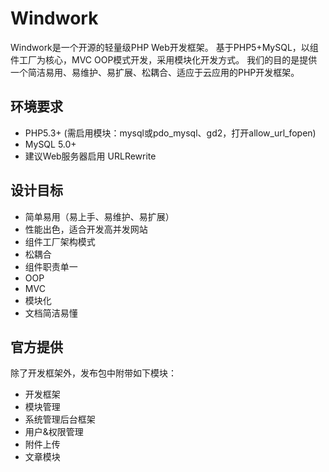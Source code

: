 Windwork
===============
Windwork是一个开源的轻量级PHP Web开发框架。
基于PHP5+MySQL，以组件工厂为核心，MVC OOP模式开发，采用模块化开发方式。
我们的目的是提供一个简洁易用、易维护、易扩展、松耦合、适应于云应用的PHP开发框架。


环境要求
-------------------
* PHP5.3+ (需启用模块：mysql或pdo_mysql、gd2，打开allow_url_fopen)
* MySQL 5.0+
* 建议Web服务器启用 URLRewrite

设计目标
-----------------
 * 简单易用（易上手、易维护、易扩展）
 * 性能出色，适合开发高并发网站
 * 组件工厂架构模式
 * 松耦合
 * 组件职责单一
 * OOP
 * MVC
 * 模块化
 * 文档简洁易懂


官方提供
-----------------
除了开发框架外，发布包中附带如下模块：
 * 开发框架
 * 模块管理
 * 系统管理后台框架
 * 用户&权限管理
 * 附件上传
 * 文章模块



